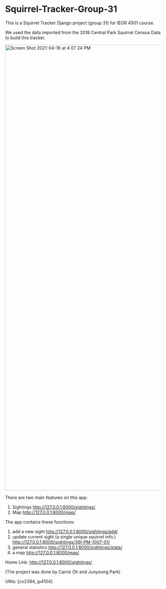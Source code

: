 # Squirrel-Tracker-Group-31

This is a Squirrel Tracker Django project (group 31) for IEOR 4501 course.

We used the data imported from the 2018 Central Park Squirrel Census Data to build this tracker.


<img width="1440" alt="Screen Shot 2021-04-16 at 4 07 24 PM" src="https://user-images.githubusercontent.com/47429809/114985517-ddb45780-9ecd-11eb-9321-2c3109b7739d.png">

There are two main features on this app:
1. Sightings 
   http://127.0.0.1:8000/sightings/
3. Map 
   http://127.0.0.1:8000/map/

The app contains these functions:
1. add a new sight 
   http://127.0.0.1:8000/sightings/add/
3. update current sight (a single unique squirrel info.)
   http://127.0.0.1:8000/sightings/36I-PM-1007-01/
5. general statistics 
   http://127.0.0.1:8000/sightings/stats/
7. a map 
   http://127.0.0.1:8000/map/

Home Link: http://127.0.0.1:8000/sightings/

(The project was done by Carrie Oh and Junyeong Park)

UNIs: [co2394, jp4104]
